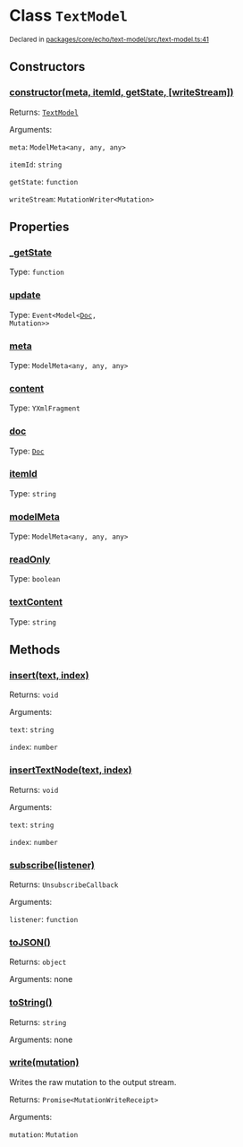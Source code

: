 # Class `TextModel`
<sub>Declared in [packages/core/echo/text-model/src/text-model.ts:41](https://github.com/dxos/dxos/blob/main/packages/core/echo/text-model/src/text-model.ts#L41)</sub>




## Constructors
### [constructor(meta, itemId, getState, \[writeStream\])](https://github.com/dxos/dxos/blob/main/packages/core/echo/text-model/src/text-model.ts#L50)


Returns: <code>[TextModel](/api/@dxos/text-model/classes/TextModel)</code>

Arguments: 

`meta`: <code>ModelMeta&lt;any, any, any&gt;</code>

`itemId`: <code>string</code>

`getState`: <code>function</code>

`writeStream`: <code>MutationWriter&lt;Mutation&gt;</code>

## Properties
### [_getState]()
Type: <code>function</code>
### [update]()
Type: <code>Event&lt;Model&lt;[Doc](/api/@dxos/text-model/classes/Doc), Mutation&gt;&gt;</code>
### [meta](https://github.com/dxos/dxos/blob/main/packages/core/echo/text-model/src/text-model.ts#L42)
Type: <code>ModelMeta&lt;any, any, any&gt;</code>
### [content](https://github.com/dxos/dxos/blob/main/packages/core/echo/text-model/src/text-model.ts#L68)
Type: <code>YXmlFragment</code>
### [doc](https://github.com/dxos/dxos/blob/main/packages/core/echo/text-model/src/text-model.ts#L64)
Type: <code>[Doc](/api/@dxos/text-model/classes/Doc)</code>
### [itemId]()
Type: <code>string</code>
### [modelMeta]()
Type: <code>ModelMeta&lt;any, any, any&gt;</code>
### [readOnly]()
Type: <code>boolean</code>
### [textContent](https://github.com/dxos/dxos/blob/main/packages/core/echo/text-model/src/text-model.ts#L73)
Type: <code>string</code>

## Methods
### [insert(text, index)](https://github.com/dxos/dxos/blob/main/packages/core/echo/text-model/src/text-model.ts#L154)


Returns: <code>void</code>

Arguments: 

`text`: <code>string</code>

`index`: <code>number</code>
### [insertTextNode(text, index)](https://github.com/dxos/dxos/blob/main/packages/core/echo/text-model/src/text-model.ts#L158)


Returns: <code>void</code>

Arguments: 

`text`: <code>string</code>

`index`: <code>number</code>
### [subscribe(listener)]()


Returns: <code>UnsubscribeCallback</code>

Arguments: 

`listener`: <code>function</code>
### [toJSON()]()


Returns: <code>object</code>

Arguments: none
### [toString()]()


Returns: <code>string</code>

Arguments: none
### [write(mutation)]()


Writes the raw mutation to the output stream.

Returns: <code>Promise&lt;MutationWriteReceipt&gt;</code>

Arguments: 

`mutation`: <code>Mutation</code>